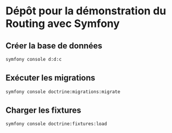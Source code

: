 # Dépôt pour la démonstration du Routing avec Symfony

## Créer la base de données

```sh
symfony console d:d:c
```

## Exécuter les migrations

```sh
symfony console doctrine:migrations:migrate
```

## Charger les fixtures

```sh
symfony console doctrine:fixtures:load
```
